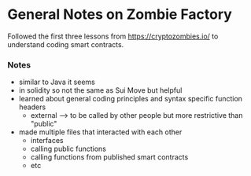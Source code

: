 # General Notes on Zombie Factory
Followed the first three lessons from https://cryptozombies.io/ to understand coding smart contracts.

### Notes
* similar to Java it seems
* in solidity so not the same as Sui Move but helpful
* learned about general coding principles and syntax specific function headers
  * external --> to be called by other people but more restrictive than "public"
* made multiple files that interacted with each other
  * interfaces
  * calling public functions
  * calling functions from published smart contracts
  * etc
